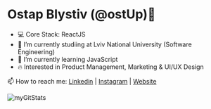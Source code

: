 ### <h1>Ostap Blystiv (@ostUp)👋</h1>

- 💻 Core Stack: ReactJS
- 🔭 I’m currently studiing at Lviv National University (Software Engineering)
- 🌱 I’m currently learning JavaScript
- 🔥 Interested in Product Management, Marketing & UI/UX Design
 <p>📫 How to reach me: <a href="https://www.linkedin.com/in/ostap4iiik/">Linkedin</a> | <a href="https://www.instagram.com/bov10/">Instagram</a> | <a href="https://ostup.github.io/blystsiv/">Website</a><p>

<p> <img src="https://github-readme-stats.vercel.app/api?username=ostUp&show_icons=true" alt="myGitStats" />
